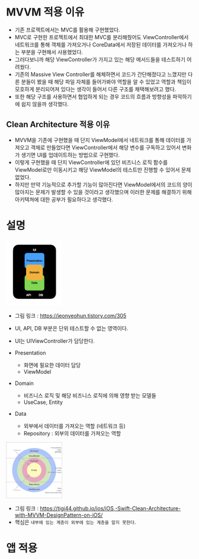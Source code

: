 # MVVM 적용 이유
- 기존 프로젝트에서는 MVC를 활용해 구현했었다.
- MVC로 구현한 프로젝트에서 최대한 MVC를 분리해줬어도 ViewController에서 네트워크를 통해 객체를 가져오거나 CoreData에서 저장된 데이터를 가져오거나 하는 부분을 구현해서 사용했었다.
- 그러다보니까 해당 ViewController가 가지고 있는 해당 메서드들을 테스트하기 어려웠다.
- 기존의 Massive View Controller를 해체하면서 코드가 간단해졌다고 느꼈지만 다른 분들이 봤을 때 해당 파일 자체를 들어가봐야 역할을 알 수 있었고 역할과 책임이 모호하게 분리되어져 있다는 생각이 들어서 다른 구조를 채택해보려고 했다.
- 또한 해당 구조를 사용하면서 협업하게 되는 경우 코드의 흐름과 방향성을 파악하기에 쉽지 않을까 생각했다.

## Clean Architecture 적용 이유
- MVVM을 기존에 구현했을 때 단지 ViewModel에서 네트워크를 통해 데이터를 가져오고 객체로 만들었다면 ViewController에서 해당 변수를 구독하고 있어서 변화가 생기면 UI를 업데이트하는 방법으로 구현했다.
- 이렇게 구현했을 때 단지 ViewController에 있던 비즈니스 로직 함수를 ViewModel로만 이동시키고 해당 ViewModel의 테스트만 진행할 수 있어서 문제 없었다.
- 하지만 만약 기능적으로 추가할 기능이 많아진다면 ViewModel에서의 코드의 양이 많아지는 문제가 발생할 수 있을 것이라고 생각했으며 이러한 문제를 해결하기 위해 아키텍쳐에 대한 공부가 필요하다고 생각했다.

# 설명
<img src="https://github.com/hhhan0315/BoxOffice/blob/main/screenshot/CleanArchitecture_1.png" width="30%">

- 그림 링크 : https://jeonyeohun.tistory.com/305
- UI, API, DB 부분은 단위 테스트할 수 없는 영역이다.
- UI는 UIViewController가 담당한다.

- Presentation
    - 화면에 필요한 데이터 담당
    - ViewModel
- Domain
    - 비즈니스 로직 및 해당 비즈니스 로직에 의해 영향 받는 모델들
    - UseCase, Entity
- Data
    - 외부에서 데이터를 가져오는 역할 (네트워크 등)
    - Repository : 외부의 데이터를 가져오는 역할

<img src="https://github.com/hhhan0315/BoxOffice/blob/main/screenshot/CleanArchitecture_2.png" width="30%">

- 그림 링크 : https://tigi44.github.io/ios/iOS,-Swift-Clean-Architecture-with-MVVM-DesignPattern-on-iOS/
- 핵심은 `내부에 있는 계층이 외부에 있는 계층을 알지 못한다`.

# 앱 적용

